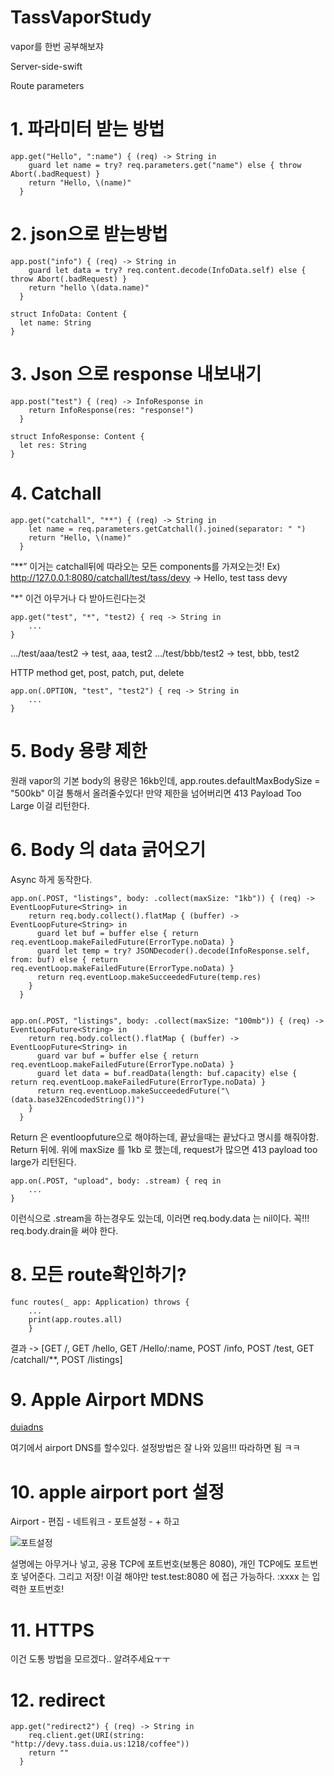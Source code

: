 # TassVaporStudy
vapor를 한번 공부해보쟈


Server-side-swift

Route parameters

# 1. 파라미터 받는 방법
```
app.get("Hello", ":name") { (req) -> String in
    guard let name = try? req.parameters.get("name") else { throw Abort(.badRequest) }
    return "Hello, \(name)"
  }
```
# 2. json으로 받는방법
```
app.post("info") { (req) -> String in
    guard let data = try? req.content.decode(InfoData.self) else { throw Abort(.badRequest) }
    return "hello \(data.name)"
  }

struct InfoData: Content {
  let name: String
}
```
# 3. Json 으로 response 내보내기
```
app.post("test") { (req) -> InfoResponse in
    return InfoResponse(res: "response!")
  }

struct InfoResponse: Content {
  let res: String
}
```


# 4. Catchall
```
app.get("catchall", "**") { (req) -> String in
    let name = req.parameters.getCatchall().joined(separator: " ")
    return "Hello, \(name)"
  }
```
“**” 이거는 catchall뒤에 따라오는 모든 components를 가져오는것!
Ex) http://127.0.0.1:8080/catchall/test/tass/devy -> Hello, test tass devy

"*" 이건 아무거나 다 받아드린다는것
```
app.get("test", "*", "test2) { req -> String in 
    ...
}
```
.../test/aaa/test2 -> test, aaa, test2
.../test/bbb/test2 -> test, bbb, test2

HTTP method 
get, post, patch, put, delete
```
app.on(.OPTION, "test", "test2") { req -> String in 
    ...
}
```

# 5. Body 용량 제한
원래 vapor의 기본 body의 용량은 16kb인데, 
app.routes.defaultMaxBodySize = "500kb"
이걸 통해서 올려줄수있다!
만약 제한을 넘어버리면 413 Payload Too Large 이걸 리턴한다.


# 6. Body 의 data 긁어오기
Async 하게 동작한다.
```
app.on(.POST, "listings", body: .collect(maxSize: "1kb")) { (req) -> EventLoopFuture<String> in
    return req.body.collect().flatMap { (buffer) -> EventLoopFuture<String> in
      guard let buf = buffer else { return req.eventLoop.makeFailedFuture(ErrorType.noData) }
      guard let temp = try? JSONDecoder().decode(InfoResponse.self, from: buf) else { return req.eventLoop.makeFailedFuture(ErrorType.noData) }
      return req.eventLoop.makeSucceededFuture(temp.res)
    }
  }


app.on(.POST, "listings", body: .collect(maxSize: "100mb")) { (req) -> EventLoopFuture<String> in
    return req.body.collect().flatMap { (buffer) -> EventLoopFuture<String> in
      guard var buf = buffer else { return req.eventLoop.makeFailedFuture(ErrorType.noData) }
      guard let data = buf.readData(length: buf.capacity) else { return req.eventLoop.makeFailedFuture(ErrorType.noData) }
      return req.eventLoop.makeSucceededFuture("\(data.base32EncodedString())")
    }
  }
```

Return 은 eventloopfuture으로 해야하는데, 끝났을때는 끝났다고 명시를 해줘야함. Return 뒤에. 
위에 maxSize 를 1kb 로 했는데, request가 많으면 413 payload too large가 리턴된다. 
```
app.on(.POST, "upload", body: .stream) { req in
    ...
}
```
이런식으로 .stream을 하는경우도 있는데, 이러면 req.body.data 는 nil이다. 꼭!!! req.body.drain을 써야 한다. 


# 8. 모든 route확인하기?
```
func routes(_ app: Application) throws {
    ...
    print(app.routes.all)
    }
```
결과 -> [GET /, GET /hello, GET /Hello/:name, POST /info, POST /test, GET /catchall/**, POST /listings]


# 9. Apple Airport MDNS

[duiadns](https://www.duiadns.net)

여기에서 airport DNS를 할수있다. 설정방법은 잘 나와 있음!!! 따라하면 됨 ㅋㅋ


# 10. apple airport port 설정

Airport - 편집 - 네트워크 - 포트설정 - + 하고

![포트설정](https://user-images.githubusercontent.com/48010847/88486247-66ddd400-cfb7-11ea-87e8-0f3f0b647ddc.png)

설명에는 아무거나 넣고,
공용 TCP에 포트번호(보통은 8080), 개인 TCP에도 포트번호 넣어준다. 그리고 저장!
이걸 해야만 test.test:8080 에 접근 가능하다. :xxxx 는 입력한 포트번호!


# 11. HTTPS
이건 도통 방법을 모르겠다.. 알려주세요ㅜㅜ


# 12. redirect

```
app.get("redirect2") { (req) -> String in
    req.client.get(URI(string: "http://devy.tass.duia.us:1218/coffee"))
    return ""
  }
```

